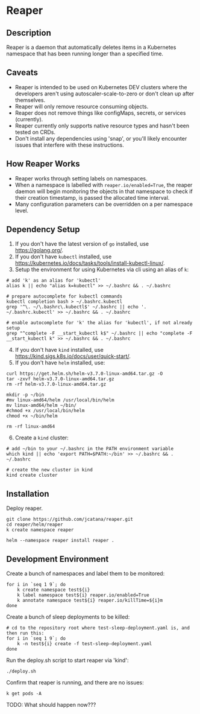 # Reaper

## Description

Reaper is a daemon that automatically deletes items in a Kubernetes namespace that has been running longer than a specified time.

## Caveats


- Reaper is intended to be used on Kubernetes DEV clusters where the developers aren't using autoscaler-scale-to-zero or don't clean up after themselves.
- Reaper will only remove resource consuming objects.
- Reaper does not remove things like configMaps, secrets, or services (currently).
- Reaper currently only supports native resource types and hasn't been tested on CRDs.
- Don't install any dependencies using 'snap', or you'll likely encounter issues that interfere with these instructions.

## How Reaper Works

- Reaper works through setting labels on namespaces.
- When a namespace is labelled with `reaper.io/enabled=True`, the reaper daemon will begin monitoring the objects in that namespace to check if their creation timestamp, is passed the allocated time interval.
- Many configuration parameters can be overridden on a per namespace level.


<!--
## Docker Images

TODO
-->

## Dependency Setup

1. If you don't have the latest version of `go` installed, use https://golang.org/.
2. If you don't have `kubectl` installed, use https://kubernetes.io/docs/tasks/tools/install-kubectl-linux/.
3. Setup the environment for using Kubernetes via cli using an alias of `k`:

```shell
# add 'k' as an alias for 'kubectl'
alias k || echo "alias k=kubectl" >> ~/.bashrc && . ~/.bashrc
 
# prepare autocomplete for kubectl commands
kubectl completion bash > ~/.bashrc.kubectl
grep '^\. ~/\.bashrc\.kubectl$' ~/.bashrc || echo '. ~/.bashrc.kubectl' >> ~/.bashrc && . ~/.bashrc

# enable autocomplete for 'k' the alias for 'kubectl', if not already setup
grep "^complete -F __start_kubectl k$" ~/.bashrc || echo "complete -F __start_kubectl k" >> ~/.bashrc && . ~/.bashrc
```
4. If you don't have `kind` installed, use https://kind.sigs.k8s.io/docs/user/quick-start/.
5. If you don't have `helm` installed, use:

```shell
curl https://get.helm.sh/helm-v3.7.0-linux-amd64.tar.gz -O
tar -zxvf helm-v3.7.0-linux-amd64.tar.gz
rm -rf helm-v3.7.0-linux-amd64.tar.gz

mkdir -p ~/bin
#mv linux-amd64/helm /usr/local/bin/helm
mv linux-amd64/helm ~/bin/
#chmod +x /usr/local/bin/helm
chmod +x ~/bin/helm

rm -rf linux-amd64
```

6. Create a `kind` cluster:

```shell
# add ~/bin to your ~/.bashrc in the PATH environment variable
which kind || echo 'export PATH=$PATH:~/bin' >> ~/.bashrc && . ~/.bashrc

# create the new cluster in kind
kind create cluster
```

## Installation

Deploy reaper.

```shell
git clone https://github.com/jcatana/reaper.git
cd reaper/helm/reaper
k create namespace reaper

helm --namespace reaper install reaper .
```

## Development Environment

Create a bunch of namespaces and label them to be monitored:

```shell
for i in `seq 1 9`; do
    k create namespace test${i}
    k label namespace test${i} reaper.io/enabled=True
    k annotate namespace test${i} reaper.io/killTime=${i}m
done
```

Create a bunch of sleep deployments to be killed:

```shell
# cd to the repository root where test-sleep-deployment.yaml is, and then run this:
for i in `seq 1 9`; do
    k -n test${i} create -f test-sleep-deployment.yaml
done
```

Run the deploy.sh script to start reaper via 'kind':

```shell
./deploy.sh
```

Confirm that reaper is running, and there are no issues:
```shell
k get pods -A
```

TODO: What should happen now???
